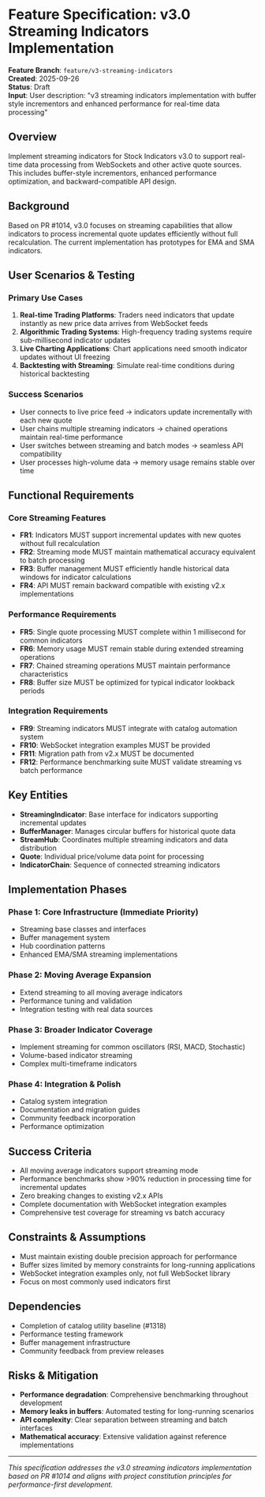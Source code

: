 # Feature Specification: v3.0 Streaming Indicators Implementation

**Feature Branch**: `feature/v3-streaming-indicators`  
**Created**: 2025-09-26  
**Status**: Draft  
**Input**: User description: "v3 streaming indicators implementation with buffer style incrementors and enhanced performance for real-time data processing"

## Overview

Implement streaming indicators for Stock Indicators v3.0 to support real-time data processing from WebSockets and other active quote sources. This includes buffer-style incrementors, enhanced performance optimization, and backward-compatible API design.

## Background

Based on PR #1014, v3.0 focuses on streaming capabilities that allow indicators to process incremental quote updates efficiently without full recalculation. The current implementation has prototypes for EMA and SMA indicators.

## User Scenarios & Testing

### Primary Use Cases

1. **Real-time Trading Platforms**: Traders need indicators that update instantly as new price data arrives from WebSocket feeds
2. **Algorithmic Trading Systems**: High-frequency trading systems require sub-millisecond indicator updates
3. **Live Charting Applications**: Chart applications need smooth indicator updates without UI freezing
4. **Backtesting with Streaming**: Simulate real-time conditions during historical backtesting

### Success Scenarios

- User connects to live price feed → indicators update incrementally with each new quote
- User chains multiple streaming indicators → chained operations maintain real-time performance
- User switches between streaming and batch modes → seamless API compatibility
- User processes high-volume data → memory usage remains stable over time

## Functional Requirements

### Core Streaming Features

- **FR1**: Indicators MUST support incremental updates with new quotes without full recalculation
- **FR2**: Streaming mode MUST maintain mathematical accuracy equivalent to batch processing
- **FR3**: Buffer management MUST efficiently handle historical data windows for indicator calculations
- **FR4**: API MUST remain backward compatible with existing v2.x implementations

### Performance Requirements

- **FR5**: Single quote processing MUST complete within 1 millisecond for common indicators
- **FR6**: Memory usage MUST remain stable during extended streaming operations
- **FR7**: Chained streaming operations MUST maintain performance characteristics
- **FR8**: Buffer size MUST be optimized for typical indicator lookback periods

### Integration Requirements

- **FR9**: Streaming indicators MUST integrate with catalog automation system
- **FR10**: WebSocket integration examples MUST be provided
- **FR11**: Migration path from v2.x MUST be documented
- **FR12**: Performance benchmarking suite MUST validate streaming vs batch performance

## Key Entities

- **StreamingIndicator**: Base interface for indicators supporting incremental updates
- **BufferManager**: Manages circular buffers for historical quote data
- **StreamHub**: Coordinates multiple streaming indicators and data distribution
- **Quote**: Individual price/volume data point for processing
- **IndicatorChain**: Sequence of connected streaming indicators

## Implementation Phases

### Phase 1: Core Infrastructure (Immediate Priority)

- Streaming base classes and interfaces
- Buffer management system  
- Hub coordination patterns
- Enhanced EMA/SMA streaming implementations

### Phase 2: Moving Average Expansion

- Extend streaming to all moving average indicators
- Performance tuning and validation
- Integration testing with real data sources

### Phase 3: Broader Indicator Coverage

- Implement streaming for common oscillators (RSI, MACD, Stochastic)
- Volume-based indicator streaming
- Complex multi-timeframe indicators

### Phase 4: Integration & Polish

- Catalog system integration
- Documentation and migration guides
- Community feedback incorporation
- Performance optimization

## Success Criteria

- All moving average indicators support streaming mode
- Performance benchmarks show >90% reduction in processing time for incremental updates
- Zero breaking changes to existing v2.x APIs
- Complete documentation with WebSocket integration examples
- Comprehensive test coverage for streaming vs batch accuracy

## Constraints & Assumptions

- Must maintain existing double precision approach for performance
- Buffer sizes limited by memory constraints for long-running applications  
- WebSocket integration examples only, not full WebSocket library
- Focus on most commonly used indicators first

## Dependencies

- Completion of catalog utility baseline (#1318)
- Performance testing framework
- Buffer management infrastructure
- Community feedback from preview releases

## Risks & Mitigation

- **Performance degradation**: Comprehensive benchmarking throughout development
- **Memory leaks in buffers**: Automated testing for long-running scenarios  
- **API complexity**: Clear separation between streaming and batch interfaces
- **Mathematical accuracy**: Extensive validation against reference implementations

---

*This specification addresses the v3.0 streaming indicators implementation based on PR #1014 and aligns with project constitution principles for performance-first development.*
